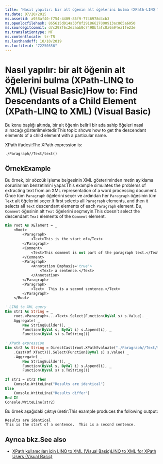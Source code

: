 ```yaml
---
title: 'Nasıl yapılır: bir alt öğenin alt öğelerini bulma (XPath-LINQ to XML) (Visual Basic)'
ms.date: 07/20/2015
ms.assetid: a958af40-f754-4409-85f9-7746978d4cb3
ms.openlocfilehash: 865615d014a33f8f29186627000913ac865a6050
ms.sourcegitcommit: d7c298f6c2e3aab0c7498bfafc0a0a94ea1fe23e
ms.translationtype: MT
ms.contentlocale: tr-TR
ms.lasthandoff: 10/10/2019
ms.locfileid: "72250356"
---
```

# <a name="how-to-find-descendants-of-a-child-element-xpath-linq-to-xml-visual-basic"></a><span data-ttu-id="02c55-102">Nasıl yapılır: bir alt öğenin alt öğelerini bulma (XPath-LINQ to XML) (Visual Basic)</span><span class="sxs-lookup"><span data-stu-id="02c55-102">How to: Find Descendants of a Child Element (XPath-LINQ to XML) (Visual Basic)</span></span>
<span data-ttu-id="02c55-103">Bu konu başlığı altında, bir alt öğenin belirli bir ada sahip öğeleri nasıl alınacağı gösterilmektedir.</span><span class="sxs-lookup"><span data-stu-id="02c55-103">This topic shows how to get the descendant elements of a child element with a particular name.</span></span>  
  
 <span data-ttu-id="02c55-104">XPath ifadesi:</span><span class="sxs-lookup"><span data-stu-id="02c55-104">The XPath expression is:</span></span>  
  
 `./Paragraph//Text/text()`  
  
## <a name="example"></a><span data-ttu-id="02c55-105">Örnek</span><span class="sxs-lookup"><span data-stu-id="02c55-105">Example</span></span>  
 <span data-ttu-id="02c55-106">Bu örnek, bir sözcük işleme belgesinin XML gösteriminden metin ayıklama sorunlarının benzetimini yapar.</span><span class="sxs-lookup"><span data-stu-id="02c55-106">This example simulates the problems of extracting text from an XML representation of a word processing document.</span></span> <span data-ttu-id="02c55-107">Önce tüm `Paragraph` öğelerini seçer ve ardından her `Paragraph` öğesinin tüm `Text` alt öğelerini seçer.</span><span class="sxs-lookup"><span data-stu-id="02c55-107">It first selects all `Paragraph` elements, and then it selects all `Text` descendant elements of each `Paragraph` element.</span></span> <span data-ttu-id="02c55-108">Bu, `Comment` öğesinin alt `Text` öğelerini seçmeyin.</span><span class="sxs-lookup"><span data-stu-id="02c55-108">This doesn't select the descendant `Text` elements of the `Comment` element.</span></span>  
  
```vb  
Dim root As XElement = _  
    <Root>  
        <Paragraph>  
            <Text>This is the start of</Text>  
        </Paragraph>  
        <Comment>  
            <Text>This comment is not part of the paragraph text.</Text>  
        </Comment>  
        <Paragraph>  
            <Annotation Emphasis='true'>  
                <Text> a sentence.</Text>  
            </Annotation>  
        </Paragraph>  
        <Paragraph>  
            <Text>  This is a second sentence.</Text>  
        </Paragraph>  
    </Root>  
  
' LINQ to XML query  
Dim str1 As String = _  
    root.<Paragraph>...<Text>.Select(Function(ByVal s) s.Value). _  
    Aggregate( _  
        New StringBuilder(), _  
        Function(ByVal s, ByVal i) s.Append(i), _  
        Function(ByVal s) s.ToString())  
  
' XPath expression  
Dim str2 As String = DirectCast(root.XPathEvaluate("./Paragraph//Text/text()"), IEnumerable) _  
    .Cast(Of XText)().Select(Function(ByVal s) s.Value) _  
    .Aggregate( _  
        New StringBuilder(), _  
        Function(ByVal s, ByVal i) s.Append(i), _  
        Function(ByVal s) s.ToString())  
  
If str1 = str2 Then  
    Console.WriteLine("Results are identical")  
Else  
    Console.WriteLine("Results differ")  
End If  
Console.WriteLine(str2)  
```  
  
 <span data-ttu-id="02c55-109">Bu örnek aşağıdaki çıktıyı üretir:</span><span class="sxs-lookup"><span data-stu-id="02c55-109">This example produces the following output:</span></span>  
  
```console  
Results are identical  
This is the start of a sentence.  This is a second sentence.  
```  
  
## <a name="see-also"></a><span data-ttu-id="02c55-110">Ayrıca bkz.</span><span class="sxs-lookup"><span data-stu-id="02c55-110">See also</span></span>

- [<span data-ttu-id="02c55-111">XPath kullanıcıları için LINQ to XML (Visual Basic)</span><span class="sxs-lookup"><span data-stu-id="02c55-111">LINQ to XML for XPath Users (Visual Basic)</span></span>](../../../../visual-basic/programming-guide/concepts/linq/linq-to-xml-for-xpath-users.md)
